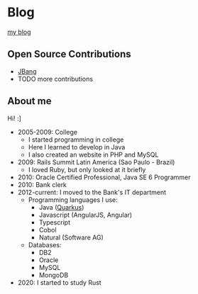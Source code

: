 # Blog
[my blog](blog)

## Open Source Contributions

  - [JBang](https://github.com/jbangdev/jbang)
  - TODO more contributions

## About me

Hi! :]

  - 2005-2009: College
    - I started programming in college
    - Here I learned to develop in Java
	- I also created an website in PHP and MySQL
  - 2009: Rails Summit Latin America (Sao Paulo - Brazil)
    - I loved Ruby, but only looked at it briefly
  - 2010: Oracle Certified Professional, Java SE 6 Programmer
  - 2010: Bank clerk
  - 2012-current: I moved to the Bank's IT department
    - Programming languages I use:
	  - Java ([Quarkus](https://github.com/quarkusio/quarkus))
	  - Javascript (AngularJS, Angular)
	  - Typescript
	  - Cobol
	  - Natural (Software AG)
	- Databases:
	  - DB2
	  - Oracle
	  - MySQL
	  - MongoDB
  - 2020: I started to study Rust
